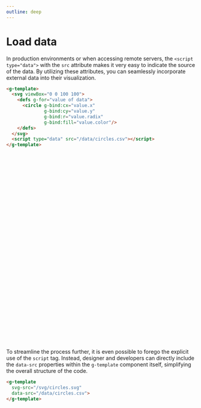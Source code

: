 ```yaml
---
outline: deep
---
```


# Load data

In production environments or when accessing remote servers, the `<script type="data">`
with the `src` attribute makes it very easy to indicate the source of the data. By utilizing these
attributes, you can seamlessly incorporate external data into their visualization.

```html {10}
<g-template>
  <svg viewBox="0 0 100 100">
    <defs g-for="value of data">
      <circle g-bind:cx="value.x"
              g-bind:cy="value.y"
              g-bind:r="value.radix"
              g-bind:fill="value.color"/>
    </defs>
  </svg>
  <script type="data" src="/data/circles.csv"></script>
</g-template>
```

<g-template>
  <svg viewBox="0 0 100 100">
    <defs g-for="value of data">
      <circle g-bind:cx="value.x"
              g-bind:cy="value.y"
              g-bind:r="value.radix"
              g-bind:fill="value.color"/>
    </defs>
  </svg>
  <g-script type="data" src="../../data/circles.csv"></g-script>
</g-template>


To streamline the process further, it is even possible to forego the explicit use of the `script`
tag. Instead, designer and developers can directly include the `data-src` properties within
the `g-template` component itself, simplifying the overall structure of the code.

```html {3}
<g-template 
  svg-src="/svg/circles.svg" 
  data-src="/data/circles.csv">
</g-template>
```


